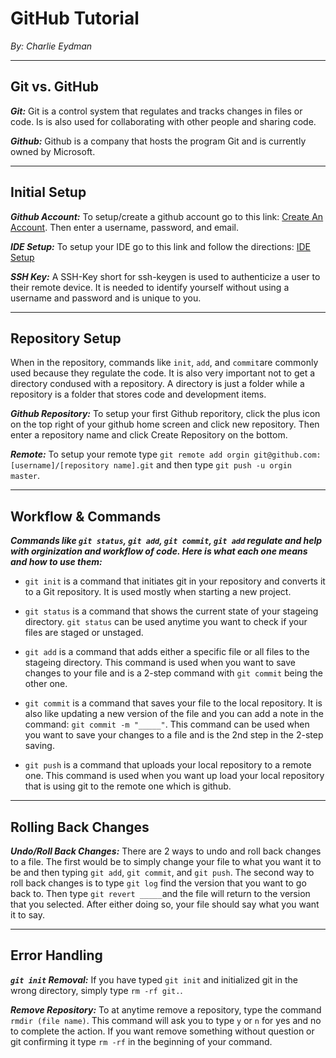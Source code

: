 # GitHub Tutorial

_By: Charlie Eydman_

---
## Git vs. GitHub

***Git:*** Git is a control system that regulates and tracks changes in files or code. Is is also used for collaborating with other people and sharing code.

***Github:*** Github is a company that hosts the program Git and is currently owned by Microsoft.

---
## Initial Setup
***Github Account:*** To setup/create a github account go to this link: [Create An Account](https://github.com/join?source=header-home). Then enter a username, password, and email.

***IDE Setup:*** To setup your IDE go to this link and follow the directions: [IDE Setup](https://github.com/hstatsep/ide50)

***SSH Key:*** A SSH-Key short for ssh-keygen is used to authenticize a user to their remote device. It is needed to identify yourself without using a username and password and is unique to you.

---
## Repository Setup


When in the repository, commands like `init`, `add`, and `commit`are commonly used because they regulate the code. It is also very important not to get a directory condused with a repository. A directory is just a folder while a repository is a folder that stores code and development items.

***Github Repository:*** To setup your first Github reporitory, click the plus icon on the top right of your github home screen and click new repository. Then enter a repository name and click Create Repository on the bottom.

***Remote:*** To setup your remote type `git remote add orgin git@github.com:[username]/[repository name].git` and then type `git push -u orgin master`.

---
## Workflow & Commands

***Commands like `git status`, `git add`, `git commit`, `git add` regulate and help with orginization and workflow of code. Here is what each one means and how to use them:***

* `git init` is a command that initiates git in your repository and converts it to a Git repository. It is used mostly when starting a new project.

* `git status` is a command that shows the current state of your stageing directory. `git status` can be used anytime you want to check if your files are staged or unstaged.

* `git add` is a command that adds either a specific file or all files to the stageing directory. This command is used when you want to save changes to your file and is a 2-step command with `git commit` being the other one.

* `git commit` is a command that saves your file to the local repository. It is also like updating a new version of the file and you can add a note in the command: `git commit -m "_____"`. This command can be used when you want to save your changes to a file and is the 2nd step in the 2-step saving.

* `git push` is a command that uploads your local repository to a remote one. This command is used when you want up load your local repository that is using git to the remote one which is github.

---
## Rolling Back Changes

***Undo/Roll Back Changes:*** There are 2 ways to undo and roll back changes to a file. The first would be to simply change your file to what you want it to be and then typing `git add`, `git commit`, and `git push`. The second way to roll back changes is to type `git log` find the version that you want to go back to. Then type `git revert _____`and the file will return to the version that you selected. After either doing so, your file should say what you want it to say.

---
## Error Handling

***`git init` Removal:*** If you have typed `git init` and initialized git in the wrong directory, simply type `rm -rf git.`.


***Remove Repository:*** To at anytime remove a repository, type the command `rmdir (file name)`. This command will ask you to type `y` or `n` for yes and no to complete the action. If you want remove something without question or git confirming it type `rm -rf` in the beginning of your command.